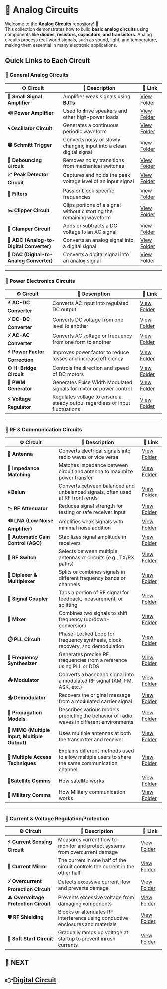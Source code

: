 # 🔌 Analog Circuits

Welcome to the **Analog Circuits** repository! 🎉  
This collection demonstrates how to build **basic analog circuits** using components like **diodes, resistors, capacitors, and transistors**. Analog circuits process real-world signals, such as sound, light, and temperature, making them essential in many electronic applications.


## Quick Links to Each Circuit

### 🔹 **General Analog Circuits**  

| ⚙️ Circuit                         | 📜 Description                                                                  | 🔗 Link                                              |
|------------------------------------|---------------------------------------------------------------------------------|-----------------------------------------------------|
| **📢 Small Signal Amplifier**      | Amplifies weak signals using **BJTs**                                            | [View Folder](./Analog_Basic/Small_Signal_Amplifier) |
| **🔊 Power Amplifier**             | Used to drive speakers and other high-power loads                               | [View Folder](./Analog_Basic/Power_Amplifier)       |
| **🌀 Oscillator Circuit**          | Generates a continuous periodic waveform                                        | [View Folder](./Analog_Basic/Oscillator)            |
| **🟢 Schmitt Trigger**             | Converts noisy or slowly changing input into a clean digital signal             | [View Folder](./Analog_Basic/Schmitt_trigger)        |
| **🔄 Debouncing Circuit**          | Removes noisy transitions from mechanical switches                              | [View Folder](./Analog_Basic/Debouncing)      |
| **📈 Peak Detector Circuit**       | Captures and holds the peak voltage level of an input signal                    | [View Folder](./Analog_Basic/Peak_Detector)          |
| **🔎 Filters**                     | Pass or block specific frequencies                                              | [View Folder](./Analog_Basic/Filters/)               |
| **✂️ Clipper Circuit**             | Clips portions of a signal without distorting the remaining waveform             | [View Folder](./Analog_Basic/Clipper_Circuit/)       |
| **🔼 Clamper Circuit**             | Adds or subtracts a DC voltage to an AC signal                                  | [View Folder](./Analog_Basic/Clamper_Circuits/)      |
| **🔄 ADC (Analog-to-Digital Converter)**  | Converts an analog signal into a digital signal                                   | [View Folder](./Analog_Basic/ADC)                    |
| **🔁 DAC (Digital-to-Analog Converter)**  | Converts a digital signal into an analog signal                                  | [View Folder](./Analog_Basic/DAC)                    |

---
### 🔹 **Power Electronics Circuits**  

| ⚙️ Circuit                    | 📜 Description                                                              | 🔗 Link                                              |
|------------------------------|------------------------------------------------------------------------------|-----------------------------------------------------|
| **⚡ AC-DC Converter**        | Converts AC input into regulated DC output                                  | [View Folder](./Power_Electronics/Rectifier/)                         |
| **⚡ DC-DC Converter**        | Converts DC voltage from one level to another                               | [View Folder](./Power_Electronics/DCDC_Converter/)                    |
| **⚡ AC-AC Converter**        | Converts AC voltage or frequency from one form to another                   | [View Folder](./Power_Electronics/ACAC_Converter/)                    |
| **⚡ Power Factor Correction**| Improves power factor to reduce losses and increase efficiency              | [View Folder](./Power_Electronics/PFC/)                               |
| **⚙️ H-Bridge Circuit**       | Controls the direction and speed of DC motors                               | [View Folder](./Power_Electronics/H_Bridge/)                          |
| **🔄 PWM Generator**          | Generates Pulse Width Modulated signals for motor or power control          | [View Folder](./Power_Electronics/PWM/)                               |
| **⚡ Voltage Regulator**      | Regulates voltage to ensure a steady output regardless of input fluctuations | [View Folder](./Power_Electronics/Voltage_Regulator/)                 |


---
### 📡 **RF & Communication Circuits**

| ⚙️ Circuit              | 📜 Description                                                                  | 🔗 Link                                      |
|------------------------|----------------------------------------------------------------------------------|---------------------------------------------|
| **📡 Antenna**         | Converts electrical signals into radio waves or vice versa                      | [View Folder](.RF_Communication//Signal_Interface/Antenna)                    |
| **📡 Impedance Matching** | Matches impedance between circuit and antenna to maximize power transfer        | [View Folder](./RF_Communication/Signal_Interface/Impedance_Matching)         |
| **🌀 Balun**            | Converts between balanced and unbalanced signals, often used at RF front-ends   | [View Folder](./RF_Communication/Signal_Interface/Balun)                      |
| **📉 RF Attenuator**               | Reduces signal strength for testing or safe receiver input                      | [View Folder](./RF_Communication/Signal_Conditioning/RF_Attenuator)         |
| **🔊 LNA (Low Noise Amplifier)**   | Amplifies weak signals with minimal noise addition                              | [View Folder](./RF_Communication/Signal_Conditioning/LNA)                   |
| **🔄 Automatic Gain Control (AGC)**| Stabilizes signal amplitude in receivers                                        | [View Folder](./RF_Communication/Signal_Conditioning/AGC)                   |
| **📵 RF Switch**              | Selects between multiple antennas or circuits (e.g., TX/RX paths)             | [View Folder](./RF_Communication/Signal_Routing/RF_Switch)            |
| **🔂 Diplexer & Multiplexer** | Splits or combines signals in different frequency bands or channels           | [View Folder](./RF_Communication/Signal_Routing/Diplexer)             |
| **🔀 Signal Coupler**         | Taps a portion of RF signal for feedback, measurement, or splitting           | [View Folder](./RF_Communication/Signal_Routing/Signal_Coupler)       |
| **🔁 Mixer**                 | Combines two signals to shift frequency (up/down-conversion)                    | [View Folder](./RF_Communication/Frequency_Generation/Mixer)                      |
| **⏱️ PLL Circuit**           | Phase-Locked Loop for frequency synthesis, clock recovery, and demodulation     | [View Folder](./RF_Communication/Frequency_Generation/PLL)                        |
| **🧭 Frequency Synthesizer** | Generates precise RF frequencies from a reference using PLL or DDS              | [View Folder](./RF_Communication/Frequency_Generation/Frequency_Synthesizer)      |
| **📤 Modulator**         | Converts a baseband signal into a modulated RF signal (AM, FM, ASK, etc.)   | [View Folder](./RF_Communication/Modulator_Demodulator/Modulator)        |
| **📥 Demodulator**       | Recovers the original message from a modulated carrier signal               | [View Folder](./RF_Communication/Modulator_Demodulator/Demodulator)      |
| **📡 Propagation Models** | Describes various models predicting the behavior of radio waves in different environments | [View Folder](./RF_Communication/Propagation_Models)        |
| **📡 MIMO (Multiple Input, Multiple Output)** | Uses multiple antennas at both the transmitter and receiver. | [View Folder](./RF_Communication/MIMO)                     |
| **📡 Multiple Access Techniques**    | Explains different methods  used to allow multiple users to share the same communication channel. | [View Folder](./RF_Communication/MAT)                      |
| **📡Satellite Comms** | How satellite works | [View Folder](./RF_Communication/Satellite)        |
| **📡 Military Comms** |How Military communication works| [View Folder](./RF_Communication/Military)        |

---
### 🔹 **Current & Voltage Regulation/Protection**  

| ⚙️ Circuit                          | 📜 Description                                                                 | 🔗 Link                                              |
|-------------------------------------|--------------------------------------------------------------------------------|-----------------------------------------------------|
| **⚡ Current Sensing Circuit**       | Measures current flow to monitor and protect systems from overcurrent damage   | [View Folder](./Circuit_Protection/Current_Sensing)                   |
| **🔄 Current Mirror**               | The current in one half of the circuit controls the current in the other half  | [View Folder](./Circuit_Protection/Current_mirror/)                   |
| **⚡ Overcurrent Protection Circuit**| Detects excessive current flow and prevents damage                             | [View Folder](./Circuit_Protection/Overcurrent)                       |
| **⚠️ Overvoltage Protection Circuit**| Prevents excessive voltage from damaging components                            | [View Folder](./Circuit_Protection/Overvoltage)                       |
| **🛡️ RF Shielding**     | Blocks or attenuates RF interference using conductive enclosures and materials  | [View Folder](./Circuit_Protection/RF_Shielding)               |
| **🌅 Soft Start Circuit**           | Gradually ramps up voltage at startup to prevent inrush currents               | [View Folder](./Circuit_Protection/Soft_Start)                        |

## 🔹 NEXT  
**👉[Digital Circuit](../Digital_Circuit)**
---
